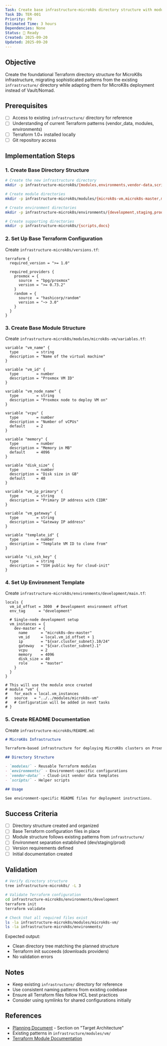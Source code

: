 ```yaml
---
Task: Create base infrastructure-microk8s directory structure with modular Terraform patterns
Task ID: TER-001
Priority: P0
Estimated Time: 3 hours
Dependencies: None
Status: 🔄 Ready
Created: 2025-09-20
Updated: 2025-09-20
---
```


## Objective

Create the foundational Terraform directory structure for MicroK8s infrastructure, migrating sophisticated patterns from the existing `infrastructure/` directory while adapting them for MicroK8s deployment instead of Vault/Nomad.

## Prerequisites

- [ ] Access to existing `infrastructure/` directory for reference
- [ ] Understanding of current Terraform patterns (vendor_data, modules, environments)
- [ ] Terraform 1.0+ installed locally
- [ ] Git repository access

## Implementation Steps

### 1. **Create Base Directory Structure**

```bash
# Create the new infrastructure directory
mkdir -p infrastructure-microk8s/{modules,environments,vendor-data,scripts}

# Create module directories
mkdir -p infrastructure-microk8s/modules/{microk8s-vm,microk8s-master,microk8s-worker}

# Create environment directories
mkdir -p infrastructure-microk8s/environments/{development,staging,production}

# Create supporting directories
mkdir -p infrastructure-microk8s/{scripts,docs}
```

### 2. **Set Up Base Terraform Configuration**

Create `infrastructure-microk8s/versions.tf`:

```hcl
terraform {
  required_version = ">= 1.0"

  required_providers {
    proxmox = {
      source  = "bpg/proxmox"
      version = ">= 0.73.2"
    }
    random = {
      source  = "hashicorp/random"
      version = "~> 3.0"
    }
  }
}
```

### 3. **Create Base Module Structure**

Create `infrastructure-microk8s/modules/microk8s-vm/variables.tf`:

```hcl
variable "vm_name" {
  type        = string
  description = "Name of the virtual machine"
}

variable "vm_id" {
  type        = number
  description = "Proxmox VM ID"
}

variable "vm_node_name" {
  type        = string
  description = "Proxmox node to deploy VM on"
}

variable "vcpu" {
  type        = number
  description = "Number of vCPUs"
  default     = 2
}

variable "memory" {
  type        = number
  description = "Memory in MB"
  default     = 4096
}

variable "disk_size" {
  type        = number
  description = "Disk size in GB"
  default     = 40
}

variable "vm_ip_primary" {
  type        = string
  description = "Primary IP address with CIDR"
}

variable "vm_gateway" {
  type        = string
  description = "Gateway IP address"
}

variable "template_id" {
  type        = number
  description = "Template VM ID to clone from"
}

variable "ci_ssh_key" {
  type        = string
  description = "SSH public key for cloud-init"
}
```

### 4. **Set Up Environment Template**

Create `infrastructure-microk8s/environments/development/main.tf`:

```hcl
locals {
  vm_id_offset = 3000  # Development environment offset
  env_tag      = "development"

  # Single-node development setup
  vm_instances = {
    dev-master = {
      name      = "microk8s-dev-master"
      vm_id     = local.vm_id_offset + 1
      ip        = "${var.cluster_subnet}.10/24"
      gateway   = "${var.cluster_subnet}.1"
      vcpu      = 2
      memory    = 4096
      disk_size = 40
      role      = "master"
    }
  }
}

# This will use the module once created
# module "vm" {
#   for_each = local.vm_instances
#   source   = "../../modules/microk8s-vm"
#   # Configuration will be added in next tasks
# }
```

### 5. **Create README Documentation**

Create `infrastructure-microk8s/README.md`:

```markdown
# MicroK8s Infrastructure

Terraform-based infrastructure for deploying MicroK8s clusters on Proxmox.

## Directory Structure

- `modules/` - Reusable Terraform modules
- `environments/` - Environment-specific configurations
- `vendor-data/` - Cloud-init vendor data templates
- `scripts/` - Helper scripts

## Usage

See environment-specific README files for deployment instructions.
```

## Success Criteria

- [ ] Directory structure created and organized
- [ ] Base Terraform configuration files in place
- [ ] Module structure follows existing patterns from `infrastructure/`
- [ ] Environment separation established (dev/staging/prod)
- [ ] Version requirements defined
- [ ] Initial documentation created

## Validation

```bash
# Verify directory structure
tree infrastructure-microk8s/ -L 3

# Validate Terraform configuration
cd infrastructure-microk8s/environments/development
terraform init
terraform validate

# Check that all required files exist
ls -la infrastructure-microk8s/modules/microk8s-vm/
ls -la infrastructure-microk8s/environments/
```

Expected output:
- Clean directory tree matching the planned structure
- Terraform init succeeds (downloads providers)
- No validation errors

## Notes

- Keep existing `infrastructure/` directory for reference
- Use consistent naming patterns from existing codebase
- Ensure all Terraform files follow HCL best practices
- Consider using symlinks for shared configurations initially

## References

- [Planning Document](../../docs/planning.md) - Section on "Target Architecture"
- Existing patterns in `infrastructure/modules/vm/`
- [Terraform Module Documentation](https://www.terraform.io/docs/language/modules/develop/index.html)